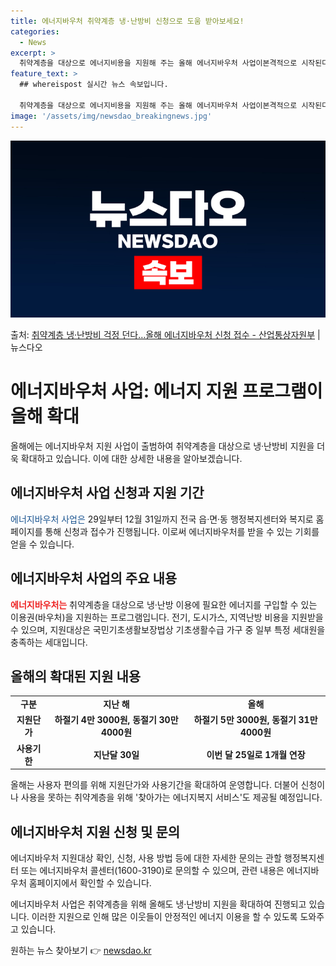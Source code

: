 ```yaml
---
title: 에너지바우처 취약계층 냉·난방비 신청으로 도움 받아보세요!
categories:
  - News
excerpt: >
  취약계층을 대상으로 에너지비용을 지원해 주는 올해 에너지바우처 사업이본격적으로 시작된다. 산업통상자원부는 오…
feature_text: >
  ## whereispost 실시간 뉴스 속보입니다.

  취약계층을 대상으로 에너지비용을 지원해 주는 올해 에너지바우처 사업이본격적으로 시작된다. 산업통상자원부는 오…
image: '/assets/img/newsdao_breakingnews.jpg'
---
```


![뉴스다오 속보](/assets/img/newsdao_breakingnews.jpg)

<p>출처: <a href="https://newsdao.kr/3885" rel="dofollow">취약계층 냉·난방비 걱정 던다…올해 에너지바우처 신청 접수 - 산업통상자원부</a> | 뉴스다오</p>

<h1>에너지바우처 사업: 에너지 지원 프로그램이 올해 확대</h1>

<p data-ke-size="size16">올해에는 에너지바우처 지원 사업이 출범하여 취약계층을 대상으로 냉·난방비 지원을 더욱 확대하고 있습니다. 이에 대한 상세한 내용을 알아보겠습니다.</p>

<h2 data-ke-size="size26">에너지바우처 사업 신청과 지원 기간</h2>

<p><span style="color: #1a5490;">에너지바우처 사업은</span> 29일부터 12월 31일까지 전국 읍·면·동 행정복지센터와 복지로 홈페이지를 통해 신청과 접수가 진행됩니다. 이로써 에너지바우처를 받을 수 있는 기회를 얻을 수 있습니다.</p>

<h2 data-ke-size="size26">에너지바우처 사업의 주요 내용</h2>

<p><b><span style="color: #ee2323;">에너지바우처는</span></b> 취약계층을 대상으로 냉·난방 이용에 필요한 에너지를 구입할 수 있는 이용권(바우처)을 지원하는 프로그램입니다. 전기, 도시가스, 지역난방 비용을 지원받을 수 있으며, 지원대상은 국민기초생활보장법상 기초생활수급 가구 중 일부 특정 세대원을 충족하는 세대입니다.</p>

<h2 data-ke-size="size26">올해의 확대된 지원 내용</h2>

<table>
	<tbody>
		<tr>
			<td style="text-align: center; height: 17px;"><b>구분</b></td>
			<td style="text-align: center; height: 17px;"><b>지난 해</b></td>
			<td style="text-align: center; height: 17px;"><b>올해</b></td>
		</tr>
		<tr>
			<td style="text-align: center; height: 17px;"><b>지원단가</b></td>
			<td style="text-align: center; height: 17px;"><b>하절기 4만 3000원, 동절기 30만 4000원</b></td>
			<td style="text-align: center; height: 17px;"><b>하절기 5만 3000원, 동절기 31만 4000원</b></td>
		</tr>
		<tr>
			<td style="text-align: center; height: 17px;"><b>사용기한</b></td>
			<td style="text-align: center; height: 17px;"><b>지난달 30일</b></td>
			<td style="text-align: center; height: 17px;"><b>이번 달 25일로 1개월 연장</b></td>
		</tr>
	</tbody>
</table>

<p>올해는 사용자 편의를 위해 지원단가와 사용기간을 확대하여 운영합니다. 더불어 신청이나 사용을 못하는 취약계층을 위해 '찾아가는 에너지복지 서비스'도 제공될 예정입니다.</p>

<h2 data-ke-size="size26">에너지바우처 지원 신청 및 문의</h2>

<p>에너지바우처 지원대상 확인, 신청, 사용 방법 등에 대한 자세한 문의는 관할 행정복지센터 또는 에너지바우처 콜센터(1600-3190)로 문의할 수 있으며, 관련 내용은 에너지바우처 홈페이지에서 확인할 수 있습니다.</p>

<p>에너지바우처 사업은 취약계층을 위해 올해도 냉·난방비 지원을 확대하여 진행되고 있습니다. 이러한 지원으로 인해 많은 이웃들이 안정적인 에너지 이용을 할 수 있도록 도와주고 있습니다.</p> 

원하는 뉴스 찾아보기 👉 <a href="https://newsdao.kr" rel="dofollow">newsdao.kr</a>


